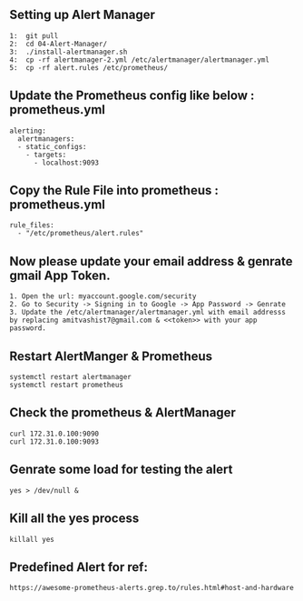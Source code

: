 ## Setting up Alert Manager
```
1:  git pull
2:  cd 04-Alert-Manager/
3:  ./install-alertmanager.sh
4:  cp -rf alertmanager-2.yml /etc/alertmanager/alertmanager.yml
5:  cp -rf alert.rules /etc/prometheus/
```
## Update the Prometheus config like below :  prometheus.yml
```
alerting:
  alertmanagers:
  - static_configs:
    - targets:
      - localhost:9093
```
## Copy the Rule File into prometheus :  prometheus.yml
```
rule_files:
  - "/etc/prometheus/alert.rules"
```

## Now please update your email address & genrate gmail App Token. 
```
1. Open the url: myaccount.google.com/security
2. Go to Security -> Signing in to Google -> App Password -> Genrate
3. Update the /etc/alertmanager/alertmanager.yml with email addresss by replacing amitvashist7@gmail.com & <<token>> with your app password.
```

## Restart AlertManger & Prometheus
```
systemctl restart alertmanager
systemctl restart prometheus
```
## Check the prometheus & AlertManager 
```
curl 172.31.0.100:9090
curl 172.31.0.100:9093
```

## Genrate some load for testing the alert
```
yes > /dev/null & 
```

## Kill all the yes process 
```
killall yes 
```



## Predefined Alert for ref:
```
https://awesome-prometheus-alerts.grep.to/rules.html#host-and-hardware
```
